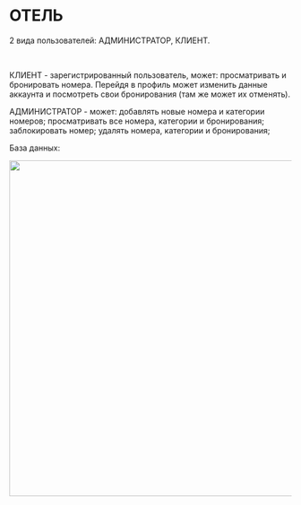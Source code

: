 # ОТЕЛЬ
<p>2 вида пользователей: АДМИНИСТРАТОР, КЛИЕНТ.</p>
<br>
<p>КЛИЕНТ - зарегистрированный пользователь, может: просматривать и бронировать номера. Перейдя в профиль может изменить данные аккаунта и посмотреть свои бронирования (там же может их отменять).</p>
<p>АДМИНИСТРАТОР - может: добавлять новые номера и категории номеров; просматривать все номера, категории и бронирования; заблокировать номер; удалять номера, категории и бронирования; </p>

<p>База данных:</p>
<img src="https://user-images.githubusercontent.com/70333856/153249165-51531d98-7de1-47d9-b9f3-1cc5b984f220.png" height="600" />
